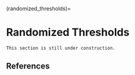 (randomized_thresholds)=
# Randomized Thresholds

```{warning}
This section is still under construction.
```

## References

```{footbibliography}
```